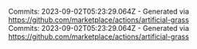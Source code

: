 Commits: 2023-09-02T05:23:29.064Z - Generated via https://github.com/marketplace/actions/artificial-grass
<br>
Commits: 2023-09-02T05:23:29.064Z - Generated via https://github.com/marketplace/actions/artificial-grass
<br>
